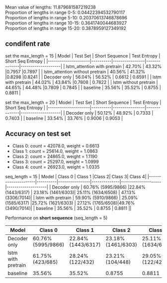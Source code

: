 Mean value of lengths: 11.879681587219238\
Proportion of lengths in range 0-5: 0.04422394532790117\
Proportion of lengths in range 5-10: 0.20370613746878696\
Proportion of lengths in range 10-15: 0.3641740044683927\
Proportion of lengths in range 15-20: 0.3878959127349192

## condifent rate
set the max_length = 15
| Model               | Test Set | Short Sequence | Test Entropy | Short Seq Entropy |
|---------------------|----------|----------------|--------------|--------------------|
| lstm_attention with pretrain     | 42.70%   |  43.32%        |0.7957        |0.7897              |
| lstm_attention without pretrain      | 40.56%   |  41.32%        |0.8298        |0.8241              |
| Decoder only        | 56.04% | 56.52% |    0.6612          |      0.6591              |
| lstm with pretrain  |  44.02%  | 43.84%         |0.7808        | 0.7822             |
| lstm without pretrain | 44.65% | 44.48%         |0.7809        | 0.7845             |
| baseline            | 35.56%   | 35.52%         | 0.8755       | 0.8811             |

set the max_length = 20
| Model               | Test Set | Short Sequence | Test Entropy | Short Seq Entropy |
|---------------------|----------|----------------|--------------|--------------------|
| Decoder only        | 50.12% | 48.92% |    0.7333          |      0.7403              |
| baseline            | 33.54%   | 33.76%        | 0.9006       | 0.9053             |


## Accuracy on test set

- Class 0: count = 42078.0, weight = 0.6613 
- Class 1: count = 25614.0, weight = 1.0863
- Class 2: count = 24865.0, weight = 1.1190
- Class 3: count = 25297.0, weight = 1.0999
- Class 4: count = 26923.0, weight = 1.0335

seq_length = 15
| Model               | Class 0 | Class 1 |Class 2| Class 3| Class 4|
|---------------------|----------|----------------|--------------|--------------------|--------------------|
| Decoder only        |  60.76% (5995/9866)  |22.84% (1443/6317)  |   23.18% (1461/6303)|    25.11% (1634/6508)            | 47.13% (3306/7014)|
| lstm with pretrain  |  59.90% (5910/9866)  | 25.09% (1585/6317)         |25.72% (1621/6303)        | 27.12% (1765/6508)|49.76% (3490/7014)|
| baseline            | 35.56%   | 35.52%         | 0.8755       | 0.8811             ||

Performance on **short sequence** (seq_length = 5)

| Model               | Class 0 | Class 1 |Class 2| Class 3| Class 4|
|---------------------|----------|----------------|--------------|--------------------|--------------------|
| Decoder only        |  60.76% (5995/9866)  |22.84% (1443/6317)  |   23.18% (1461/6303)|    25.11% (1634/6508)            | 47.13% (3306/7014)|
| lstm with pretrain  |  61.75% (423/685)  | 28.24% (122/432)         |23.21% (104/448)        | 29.05% (122/420)|52.23% (269/515)|
| baseline            | 35.56%   | 35.52%         | 0.8755       | 0.8811             ||



